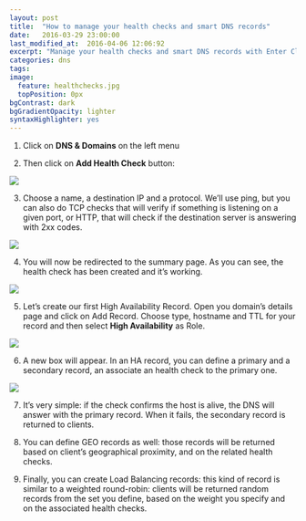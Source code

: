 ```yaml
---
layout: post
title:  "How to manage your health checks and smart DNS records"
date:   2016-03-29 23:00:00
last_modified_at:  2016-04-06 12:06:92
excerpt: "Manage your health checks and smart DNS records with Enter Cloud Suite."
categories: dns
tags:
image:
  feature: healthchecks.jpg
  topPosition: 0px
bgContrast: dark
bgGradientOpacity: lighter
syntaxHighlighter: yes
---
```

1. Click on **DNS & Domains** on the left menu

2. Then click on **Add Health Check** button:
<img class="responsive-guide-img" src="{{ site.baseurl_posts_img }}ecs-dns-healthchecks-02.png">

3. Choose a name, a destination IP and a protocol. We’ll use ping, but you can also do TCP checks that will verify if something is listening on a given port, or HTTP, that will check if the destination server is answering with 2xx codes.
<img class="responsive-guide-img" src="{{ site.baseurl_posts_img }}ecs-dns-healthchecks-03.png">

4. You will now be redirected to the summary page. As you can see, the health check has been created and it’s working.
<img class="responsive-guide-img" src="{{ site.baseurl_posts_img }}ecs-dns-healthchecks-04.png">

5. Let’s create our first High Availability Record. Open you domain’s details page and click on Add Record. Choose type, hostname and TTL for your record and then select **High Availability** as Role.
<img class="responsive-guide-img" src="{{ site.baseurl_posts_img }}ecs-dns-healthchecks-05.png">

6. A new box will appear. In an HA record, you can define a primary and a secondary record, an associate an health check to the primary one.
<img class="responsive-guide-img" src="{{ site.baseurl_posts_img }}ecs-dns-healthchecks-06.png">

7. It’s very simple: if the check confirms the host is alive, the DNS will answer with the primary record. When it fails, the secondary record is returned to clients.

8. You can define GEO records as well: those records will be returned based on client’s geographical proximity, and on the related health checks.

9. Finally, you can create Load Balancing records: this kind of record is similar to a weighted round-robin: clients will be returned random records from the set you define, based on the weight you specify and on the associated health checks.
